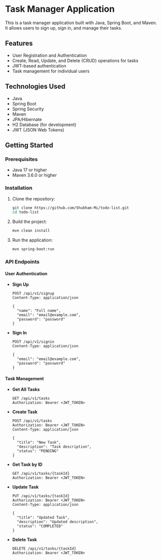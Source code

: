 # Task Manager Application

This is a task manager application built with Java, Spring Boot, and Maven. It allows users to sign up, sign in, and manage their tasks.

## Features

- User Registration and Authentication
- Create, Read, Update, and Delete (CRUD) operations for tasks
- JWT-based authentication
- Task management for individual users

## Technologies Used

- Java
- Spring Boot
- Spring Security
- Maven
- JPA/Hibernate
- H2 Database (for development)
- JWT (JSON Web Tokens)

## Getting Started

### Prerequisites

- Java 17 or higher
- Maven 3.6.0 or higher

### Installation

1. Clone the repository:
    ```sh
    git clone https://github.com/Shubham-Mi/todo-list.git
    cd todo-list
    ```

2. Build the project:
    ```sh
    mvn clean install
    ```

3. Run the application:
    ```sh
    mvn spring-boot:run
    ```

### API Endpoints

#### User Authentication

- **Sign Up**
    ```http
    POST /api/v1/signup
    Content-Type: application/json

    {
      "name": "Full name",
      "email": "email@example.com",
      "password": "password"
    }
    ```

- **Sign In**
    ```http
    POST /api/v1/signin
    Content-Type: application/json

    {
      "email": "email@example.com",
      "password": "password"
    }
    ```

#### Task Management

- **Get All Tasks**
    ```http
    GET /api/v1/tasks
    Authorization: Bearer <JWT_TOKEN>
    ```

- **Create Task**
    ```http
    POST /api/v1/tasks
    Authorization: Bearer <JWT_TOKEN>
    Content-Type: application/json

    {
      "title": "New Task",
      "description": "Task description",
      "status": "PENDING"
    }
    ```

- **Get Task by ID**
    ```http
    GET /api/v1/tasks/{taskId}
    Authorization: Bearer <JWT_TOKEN>
    ```

- **Update Task**
    ```http
    PUT /api/v1/tasks/{taskId}
    Authorization: Bearer <JWT_TOKEN>
    Content-Type: application/json

    {
      "title": "Updated Task",
      "description": "Updated description",
      "status": "COMPLETED"
    }
    ```

- **Delete Task**
    ```http
    DELETE /api/v1/tasks/{taskId}
    Authorization: Bearer <JWT_TOKEN>
    ```
